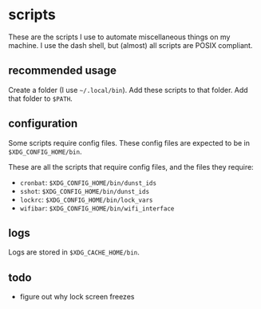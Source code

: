 
# scripts

These are the scripts I use to automate miscellaneous things on my machine.
I use the dash shell, but (almost) all scripts are POSIX compliant.

## recommended usage

Create a folder (I use `~/.local/bin`).
Add these scripts to that folder.
Add that folder to `$PATH`.

## configuration

Some scripts require config files.
These config files are expected to be in `$XDG_CONFIG_HOME/bin`.

These are all the scripts that require config files, and the files they require:
- `cronbat`: `$XDG_CONFIG_HOME/bin/dunst_ids`
- `sshot`: `$XDG_CONFIG_HOME/bin/dunst_ids`
- `lockrc`: `$XDG_CONFIG_HOME/bin/lock_vars`
- `wifibar`: `$XDG_CONFIG_HOME/bin/wifi_interface`

## logs

Logs are stored in `$XDG_CACHE_HOME/bin`.

## todo

- figure out why lock screen freezes
